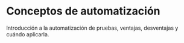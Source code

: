 # Conceptos de automatización

Introducción a la automatización de pruebas, ventajas, desventajas y cuándo aplicarla.
